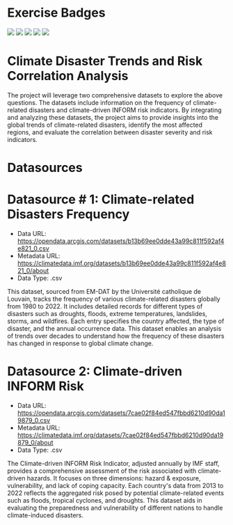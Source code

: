 # Exercise Badges

![](https://byob.yarr.is/muhammadalyy14/FAU-Data-Engineering-Project/score_ex1) ![](https://byob.yarr.is/muhammadalyy14/FAU-Data-Engineering-Project/score_ex2) ![](https://byob.yarr.is/muhammadalyy14/FAU-Data-Engineering-Project/score_ex3) ![](https://byob.yarr.is/muhammadalyy14/FAU-Data-Engineering-Project/score_ex4) ![](https://byob.yarr.is/muhammadalyy14/FAU-Data-Engineering-Project/score_ex5)

# Climate Disaster Trends and Risk Correlation Analysis

The project will leverage two comprehensive datasets to explore the above questions. The datasets include information on the frequency of climate-related disasters and climate-driven INFORM risk indicators. By integrating and analyzing these datasets, the project aims to provide insights into the global trends of climate-related disasters, identify the most affected regions, and evaluate the correlation between disaster severity and risk indicators.

# Datasources

<!-- Describe each datasources you plan to use in a section. Use the prefic "DatasourceX" where X is the id of the datasource. -->

# Datasource # 1: Climate-related Disasters Frequency
* Data URL: https://opendata.arcgis.com/datasets/b13b69ee0dde43a99c811f592af4e821_0.csv
* Metadata URL: https://climatedata.imf.org/datasets/b13b69ee0dde43a99c811f592af4e821_0/about
* Data Type: .csv

This dataset, sourced from EM-DAT by the Université catholique de Louvain, tracks the frequency of various climate-related disasters globally from 1980 to 2022. It includes detailed records for different types of disasters such as droughts, floods, extreme temperatures, landslides, storms, and wildfires. Each entry specifies the country affected, the type of disaster, and the annual occurrence data. This dataset enables an analysis of trends over decades to understand how the frequency of these disasters has changed in response to global climate change.

# Datasource 2: Climate-driven INFORM Risk
* Data URL: https://opendata.arcgis.com/datasets/7cae02f84ed547fbbd6210d90da19879_0.csv
* Metadata URL: https://climatedata.imf.org/datasets/7cae02f84ed547fbbd6210d90da19879_0/about
* Data Type: .csv

The Climate-driven INFORM Risk Indicator, adjusted annually by IMF staff, provides a comprehensive assessment of the risk associated with climate-driven hazards. It focuses on three dimensions: hazard & exposure, vulnerability, and lack of coping capacity. Each country's data from 2013 to 2022 reflects the aggregated risk posed by potential climate-related events such as floods, tropical cyclones, and droughts. This dataset aids in evaluating the preparedness and vulnerability of different nations to handle climate-induced disasters.
